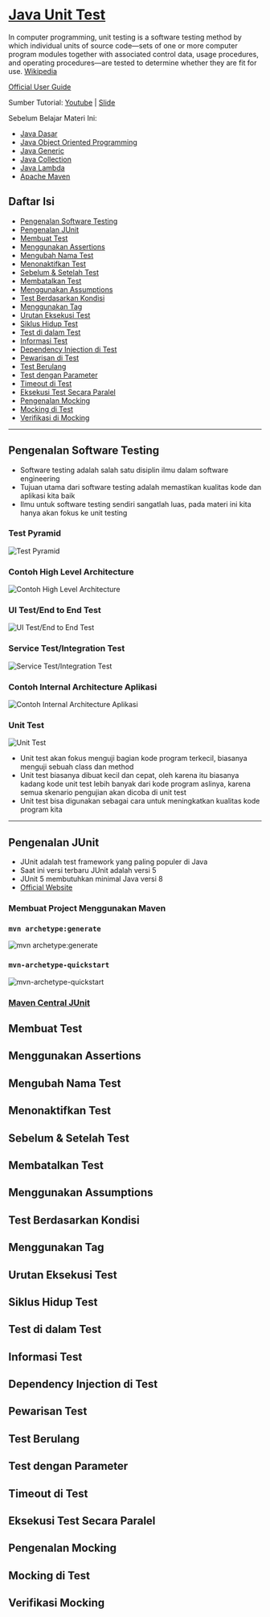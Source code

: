 # [Java Unit Test](https://akbarhps.github.io/java-unit-test/)

In computer programming, unit testing is a software testing method by which individual units of source code—sets of one
or more computer program modules together with associated control data, usage procedures, and operating procedures—are
tested to determine whether they are fit for use. [Wikipedia](https://en.wikipedia.org/wiki/Unit_testing)

[Official User Guide](https://junit.org/junit5/docs/current/user-guide/)

Sumber Tutorial:
[Youtube](https://www.youtube.com/watch?v=0jreaBRIOTo) |
[Slide](https://docs.google.com/presentation/d/1jaRXrZbMDCAubVs3annSlP2Mw2aTl67lqW40ysVRvKg/edit)

Sebelum Belajar Materi Ini:

- [Java Dasar](https://www.youtube.com/watch?v=jiUxHm9l1KY)
- [Java Object Oriented Programming](https://www.youtube.com/watch?v=f3ZhNnvtV-w)
- [Java Generic](https://www.youtube.com/watch?v=bvWRDAl30Gs)
- [Java Collection](https://www.youtube.com/watch?v=_JEMfq4k2O4)
- [Java Lambda](https://www.youtube.com/watch?v=AtF2EHZ1fXo)
- [Apache Maven](https://www.youtube.com/watch?v=VYA7NzIZFdg)

## Daftar Isi

- [Pengenalan Software Testing](#pengenalan-test)
- [Pengenalan JUnit](#pengenalan-junit)
- [Membuat Test](#membuat-test)
- [Menggunakan Assertions](#assertions)
- [Mengubah Nama Test](#mengubah-nama)
- [Menonaktifkan Test](#nonaktifkan-test)
- [Sebelum & Setelah Test](#sebelum-setelah-test)
- [Membatalkan Test](#membatalkan-test)
- [Menggunakan Assumptions](#assumptions)
- [Test Berdasarkan Kondisi](#test-kondisional)
- [Menggunakan Tag](#menggunakan-tag)
- [Urutan Eksekusi  Test](#urutan-eksekusi)
- [Siklus Hidup Test](#siklus-hidup)
- [Test di dalam Test](#test-didalam-test)
- [Informasi Test](#informasi-test)
- [Dependency Injection di Test](#dependency-injection)
- [Pewarisan di Test](#pewarisan-test)
- [Test Berulang](#test-berulang)
- [Test dengan Parameter](#test-parameter)
- [Timeout di Test](#timeout)
- [Eksekusi Test Secara Paralel](#test-paralel)
- [Pengenalan Mocking](#pengenalan-mocking)
- [Mocking di Test](#mocking-test)
- [Verifikasi di Mocking](#verifikasi-mocking)

---

## <span name="pengenalan-test">Pengenalan Software Testing</span>

- Software testing adalah salah satu disiplin ilmu dalam software engineering
- Tujuan utama dari software testing adalah memastikan kualitas kode dan aplikasi kita baik
- Ilmu untuk software testing sendiri sangatlah luas, pada materi ini kita hanya akan fokus ke unit testing

### Test Pyramid

![Test Pyramid](https://user-images.githubusercontent.com/69947442/130351720-2aa486fd-0d80-4c8f-bd60-94b1577a76d8.png)

### Contoh High Level Architecture

![Contoh High Level Architecture](https://user-images.githubusercontent.com/69947442/130351719-bf046083-efe4-4302-ab3b-8178657da2d4.png)

### UI Test/End to End Test

![UI Test/End to End Test](https://user-images.githubusercontent.com/69947442/130351716-6a687abb-3a65-40ba-b97a-cb9c66a85b25.png)

### Service Test/Integration Test

![Service Test/Integration Test](https://user-images.githubusercontent.com/69947442/130351715-729cd059-bdd0-40e3-a3a0-b3c3cbc17aed.png)

### Contoh Internal Architecture Aplikasi

![Contoh Internal Architecture Aplikasi](https://user-images.githubusercontent.com/69947442/130351713-d4f24a66-b033-4b5e-98ea-a1c90db5ff93.png)

### Unit Test

![Unit Test](https://user-images.githubusercontent.com/69947442/130351711-44986ea7-e429-41ed-9a90-02939e84f104.png)

- Unit test akan fokus menguji bagian kode program terkecil, biasanya menguji sebuah class dan method
- Unit test biasanya dibuat kecil dan cepat, oleh karena itu biasanya kadang kode unit test lebih banyak dari kode
  program aslinya, karena semua skenario pengujian akan dicoba di unit test
- Unit test bisa digunakan sebagai cara untuk meningkatkan kualitas kode program kita

---

## <span name="pengenalan-junit">Pengenalan JUnit</span>

- JUnit adalah test framework yang paling populer di Java
- Saat ini versi terbaru JUnit adalah versi 5
- JUnit 5 membutuhkan minimal Java versi 8
- [Official Website](https://junit.org/)

### Membuat Project Menggunakan Maven

### `mvn archetype:generate`

![mvn archetype:generate](https://user-images.githubusercontent.com/69947442/130352044-e3b9f9aa-3170-4832-9ed9-feaf1a519506.png)

### `mvn-archetype-quickstart`

![mvn-archetype-quickstart](https://user-images.githubusercontent.com/69947442/130352056-feae52cf-92bb-4746-ac83-50a3ca068dae.png)

### [Maven Central JUnit](https://search.maven.org/artifact/org.junit.jupiter/junit-jupiter)

## <span name="membuat-test">Membuat Test</span>

## <span name="assertions">Menggunakan Assertions</span>

## <span name="mengubah-nama">Mengubah Nama Test</span>

## <span name="nonaktifkan-test">Menonaktifkan Test</span>

## <span name="sebelum-setelah-test">Sebelum & Setelah Test</span>

## <span name="membatalkan-test">Membatalkan Test</span>

## <span name="assumptions">Menggunakan Assumptions</span>

## <span name="test-kondisional">Test Berdasarkan Kondisi</span>

## <span name="menggunakan-tag">Menggunakan Tag</span>

## <span name="urutan-eksekusi">Urutan Eksekusi Test</span>

## <span name="siklus-hidup">Siklus Hidup Test</span>

## <span name="test-didalam-test">Test di dalam Test</span>

## <span name="informasi-test">Informasi Test</span>

## <span name="dependency-injection">Dependency Injection di Test</span>

## <span name="pewarisan-test">Pewarisan Test</span>

## <span name="test-berulang">Test Berulang</span>

## <span name="test-parameter">Test dengan Parameter</span>

## <span name="timeout">Timeout di Test</span>

## <span name="test-paralel">Eksekusi Test Secara Paralel</span>

## <span name="pengenalan-mocking">Pengenalan Mocking</span>

## <span name="mocking-test">Mocking di Test</span>

## <span name="verifikasi-mocking">Verifikasi Mocking</span>
